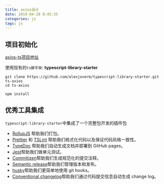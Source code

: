 ```yaml
---
title: axios设计
date: 2019-04-28 8:45:35
categories: js
tags: js
---
```



## 项目初始化

[axios-ts项目地址](https://github.com/zhoushaw/axios)

使用现有的`ts脚手架`: **typescript-library-starter**

```
git clone https://github.com/alexjoverm/typescript-library-starter.git ts-axios
cd ts-axios

npm install
```


## 优秀工具集成

`typescript-library-starter`中集成了一个完整包开发的插件包

- [RollupJS](https://rollupjs.org/) 帮助我们打包。
- [Prettier](https://github.com/prettier/prettier) 和 [TSLint](https://palantir.github.io/tslint/) 帮助我们格式化代码以及保证代码风格一致性。
- [TypeDoc](https://typedoc.org/) 帮助我们自动生成文档并部署到 GitHub pages。
- [Jest](https://jestjs.io/)帮助我们做单元测试。
- [Commitizen](https://github.com/commitizen/cz-cli)帮助我们生成规范化的提交注释。
- [Semantic release](https://github.com/semantic-release/semantic-release)帮助我们管理版本和发布。
- [husky](https://github.com/typicode/husky)帮助我们更简单地使用 git hooks。
- [Conventional changelog](https://github.com/conventional-changelog/conventional-changelog)帮助我们通过代码提交信息自动生成 change log。




